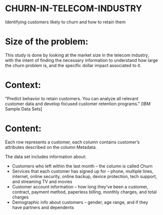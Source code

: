 # CHURN-IN-TELECOM-INDUSTRY
Identifying customers likely to churn and how to retain them

# Size of the problem:

This study is done by looking at the market size in the telecom industry, with the intent of finding the necessary information to 
understand how large the churn problem is, and the specific dollar impact associated to it.

# Context:
"Predict behavior to retain customers. You can analyze all relevant customer data and develop focused customer retention programs." [IBM 
Sample Data Sets]

# Content:
Each row represents a customer, each column contains customer’s attributes described on the column Metadata.

The data set includes information about:

  - Customers who left within the last month – the column is called Churn
  - Services that each customer has signed up for – phone, multiple lines, internet, online security, online backup, device protection,
    tech support, and streaming TV and movies
  - Customer account information – how long they’ve been a customer, contract, payment method, paperless billing, monthly charges, and
    total charges
  - Demographic info about customers – gender, age range, and if they have partners and dependents
